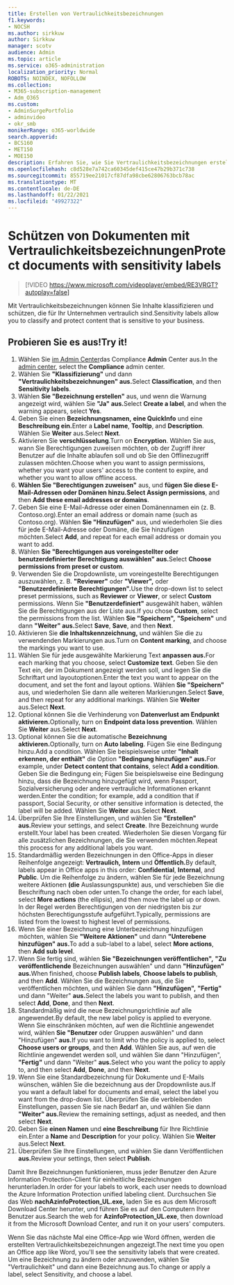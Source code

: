 ```yaml
---
title: Erstellen von Vertraulichkeitsbezeichnungen
f1.keywords:
- NOCSH
ms.author: sirkkuw
author: Sirkkuw
manager: scotv
audience: Admin
ms.topic: article
ms.service: o365-administration
localization_priority: Normal
ROBOTS: NOINDEX, NOFOLLOW
ms.collection:
- M365-subscription-management
- Adm_O365
ms.custom:
- AdminSurgePortfolio
- adminvideo
- okr_smb
monikerRange: o365-worldwide
search.appverid:
- BCS160
- MET150
- MOE150
description: Erfahren Sie, wie Sie Vertraulichkeitsbezeichnungen erstellen und verwalten.
ms.openlocfilehash: c8d528e7a742ca60345def415ce47b29b371c738
ms.sourcegitcommit: 855719ee21017cf87dfa98cbe62806763bcb78ac
ms.translationtype: MT
ms.contentlocale: de-DE
ms.lasthandoff: 01/22/2021
ms.locfileid: "49927322"
---
```

# <a name="protect-documents-with-sensitivity-labels"></a><span data-ttu-id="223ac-103">Schützen von Dokumenten mit Vertraulichkeitsbezeichnungen</span><span class="sxs-lookup"><span data-stu-id="223ac-103">Protect documents with sensitivity labels</span></span>

> [!VIDEO https://www.microsoft.com/videoplayer/embed/RE3VRGT?autoplay=false]

<span data-ttu-id="223ac-104">Mit Vertraulichkeitsbezeichnungen können Sie Inhalte klassifizieren und schützen, die für Ihr Unternehmen vertraulich sind.</span><span class="sxs-lookup"><span data-stu-id="223ac-104">Sensitivity labels allow you to classify and protect content that is sensitive to your business.</span></span>

## <a name="try-it"></a><span data-ttu-id="223ac-105">Probieren Sie es aus!</span><span class="sxs-lookup"><span data-stu-id="223ac-105">Try it!</span></span>

1. <span data-ttu-id="223ac-106">Wählen Sie [im Admin Center](https://admin.microsoft.com)das Compliance **Admin** Center aus.</span><span class="sxs-lookup"><span data-stu-id="223ac-106">In the [admin center](https://admin.microsoft.com), select the **Compliance** admin center.</span></span>
1. <span data-ttu-id="223ac-107">Wählen Sie **"Klassifizierung"** und dann **"Vertraulichkeitsbezeichnungen" aus.**</span><span class="sxs-lookup"><span data-stu-id="223ac-107">Select **Classification**, and then **Sensitivity labels**.</span></span>
1. <span data-ttu-id="223ac-108">Wählen **Sie "Bezeichnung erstellen"** aus, und wenn die Warnung angezeigt wird, wählen Sie **"Ja" aus.**</span><span class="sxs-lookup"><span data-stu-id="223ac-108">Select **Create a label**, and when the warning appears, select **Yes**.</span></span>
1. <span data-ttu-id="223ac-109">Geben Sie einen **Bezeichnungsnamen,** **eine QuickInfo** und eine **Beschreibung ein.**</span><span class="sxs-lookup"><span data-stu-id="223ac-109">Enter a **Label name**, **Tooltip**, and **Description**.</span></span> <span data-ttu-id="223ac-110">Wählen Sie **Weiter** aus.</span><span class="sxs-lookup"><span data-stu-id="223ac-110">Select **Next**.</span></span>
1. <span data-ttu-id="223ac-111">Aktivieren Sie **verschlüsselung**.</span><span class="sxs-lookup"><span data-stu-id="223ac-111">Turn on **Encryption**.</span></span> <span data-ttu-id="223ac-112">Wählen Sie aus, wann Sie Berechtigungen zuweisen möchten, ob der Zugriff ihrer Benutzer auf die Inhalte ablaufen soll und ob Sie den Offlinezugriff zulassen möchten.</span><span class="sxs-lookup"><span data-stu-id="223ac-112">Choose when you want to assign permissions, whether you want your users' access to the content to expire, and whether you want to allow offline access.</span></span>
1. <span data-ttu-id="223ac-113">**Wählen Sie "Berechtigungen zuweisen"** aus, und **fügen Sie diese E-Mail-Adressen oder Domänen hinzu.**</span><span class="sxs-lookup"><span data-stu-id="223ac-113">**Select Assign permissions**, and then **Add these email addresses or domains**.</span></span>
1. <span data-ttu-id="223ac-114">Geben Sie eine E-Mail-Adresse oder einen Domänennamen ein (z. B. Contoso.org).</span><span class="sxs-lookup"><span data-stu-id="223ac-114">Enter an email address or domain name (such as Contoso.org).</span></span>  <span data-ttu-id="223ac-115">Wählen **Sie "Hinzufügen"** aus, und wiederholen Sie dies für jede E-Mail-Adresse oder Domäne, die Sie hinzufügen möchten.</span><span class="sxs-lookup"><span data-stu-id="223ac-115">Select **Add**, and repeat for each email address or domain you want to add.</span></span>
1. <span data-ttu-id="223ac-116">Wählen **Sie "Berechtigungen aus voreingestellter oder benutzerdefinierter Berechtigung auswählen" aus.**</span><span class="sxs-lookup"><span data-stu-id="223ac-116">Select **Choose permissions from preset or custom**.</span></span>
1. <span data-ttu-id="223ac-117">Verwenden Sie die Dropdownliste, um voreingestellte Berechtigungen auszuwählen, z. B. **"Reviewer"** oder **"Viewer",** oder **"Benutzerdefinierte Berechtigungen".**</span><span class="sxs-lookup"><span data-stu-id="223ac-117">Use the drop-down list to select preset permissions, such as **Reviewer** or **Viewer**, or select **Custom** permissions.</span></span> <span data-ttu-id="223ac-118">Wenn Sie **"Benutzerdefiniert"** ausgewählt haben, wählen Sie die Berechtigungen aus der Liste aus.</span><span class="sxs-lookup"><span data-stu-id="223ac-118">If you chose **Custom**, select the permissions from the list.</span></span> <span data-ttu-id="223ac-119">Wählen **Sie "Speichern",** **"Speichern"** und dann **"Weiter" aus.**</span><span class="sxs-lookup"><span data-stu-id="223ac-119">Select **Save**, **Save**, and then **Next**.</span></span>
1. <span data-ttu-id="223ac-120">Aktivieren Sie **die Inhaltskennzeichnung,** und wählen Sie die zu verwendenden Markierungen aus.</span><span class="sxs-lookup"><span data-stu-id="223ac-120">Turn on **Content marking**, and choose the markings you want to use.</span></span>
1. <span data-ttu-id="223ac-121">Wählen Sie für jede ausgewählte Markierung Text **anpassen aus.**</span><span class="sxs-lookup"><span data-stu-id="223ac-121">For each marking that you choose, select **Customize text**.</span></span> <span data-ttu-id="223ac-122">Geben Sie den Text ein, der im Dokument angezeigt werden soll, und legen Sie die Schriftart und layoutoptionen.</span><span class="sxs-lookup"><span data-stu-id="223ac-122">Enter the text you want to appear on the document, and set the font and layout options.</span></span> <span data-ttu-id="223ac-123">Wählen **Sie "Speichern"** aus, und wiederholen Sie dann alle weiteren Markierungen.</span><span class="sxs-lookup"><span data-stu-id="223ac-123">Select **Save**, and then repeat for any additional markings.</span></span> <span data-ttu-id="223ac-124">Wählen Sie **Weiter** aus.</span><span class="sxs-lookup"><span data-stu-id="223ac-124">Select **Next**.</span></span>
1. <span data-ttu-id="223ac-125">Optional können Sie die Verhinderung von **Datenverlust am Endpunkt aktivieren.**</span><span class="sxs-lookup"><span data-stu-id="223ac-125">Optionally, turn on **Endpoint data loss prevention**.</span></span> <span data-ttu-id="223ac-126">Wählen Sie **Weiter** aus.</span><span class="sxs-lookup"><span data-stu-id="223ac-126">Select **Next**.</span></span>
1. <span data-ttu-id="223ac-127">Optional können Sie die automatische **Bezeichnung aktivieren.**</span><span class="sxs-lookup"><span data-stu-id="223ac-127">Optionally, turn on **Auto labeling**.</span></span> <span data-ttu-id="223ac-128">Fügen Sie eine Bedingung hinzu.</span><span class="sxs-lookup"><span data-stu-id="223ac-128">Add a condition.</span></span> <span data-ttu-id="223ac-129">Wählen Sie beispielsweise unter **"Inhalt erkennen, der enthält"** die Option **"Bedingung hinzufügen" aus.**</span><span class="sxs-lookup"><span data-stu-id="223ac-129">For example, under **Detect content that contains**, select **Add a condition**.</span></span> <span data-ttu-id="223ac-130">Geben Sie die Bedingung ein; Fügen Sie beispielsweise eine Bedingung hinzu, dass die Bezeichnung hinzugefügt wird, wenn Passport, Sozialversicherung oder andere vertrauliche Informationen erkannt werden.</span><span class="sxs-lookup"><span data-stu-id="223ac-130">Enter the condition; for example, add a condition that if passport, Social Security, or other sensitive information is detected, the label will be added.</span></span> <span data-ttu-id="223ac-131">Wählen Sie **Weiter** aus.</span><span class="sxs-lookup"><span data-stu-id="223ac-131">Select **Next**.</span></span>
1. <span data-ttu-id="223ac-132">Überprüfen Sie Ihre Einstellungen, und wählen Sie **"Erstellen" aus.**</span><span class="sxs-lookup"><span data-stu-id="223ac-132">Review your settings, and select **Create**.</span></span> <span data-ttu-id="223ac-133">Ihre Bezeichnung wurde erstellt.</span><span class="sxs-lookup"><span data-stu-id="223ac-133">Your label has been created.</span></span> <span data-ttu-id="223ac-134">Wiederholen Sie diesen Vorgang für alle zusätzlichen Bezeichnungen, die Sie verwenden möchten.</span><span class="sxs-lookup"><span data-stu-id="223ac-134">Repeat this process for any additional labels you want.</span></span>
1. <span data-ttu-id="223ac-135">Standardmäßig werden Bezeichnungen in den Office-Apps in dieser Reihenfolge angezeigt: **Vertraulich,** **Intern** und **Öffentlich.**</span><span class="sxs-lookup"><span data-stu-id="223ac-135">By default, labels appear in Office apps in this order: **Confidential**, **Internal**, and **Public**.</span></span> <span data-ttu-id="223ac-136">Um die Reihenfolge zu ändern, wählen Sie für jede Bezeichnung weitere Aktionen **(die** Auslassungspunkte) aus, und verschieben Sie die Beschriftung nach oben oder unten.</span><span class="sxs-lookup"><span data-stu-id="223ac-136">To change the order, for each label, select **More actions** (the ellipsis), and then move the label up or down.</span></span> <span data-ttu-id="223ac-137">In der Regel werden Berechtigungen von der niedrigsten bis zur höchsten Berechtigungsstufe aufgeführt.</span><span class="sxs-lookup"><span data-stu-id="223ac-137">Typically, permissions are listed from the lowest to highest level of permissions.</span></span>
1. <span data-ttu-id="223ac-138">Wenn Sie einer Bezeichnung eine Unterbezeichnung hinzufügen möchten, wählen Sie **"Weitere Aktionen"** und dann **"Unterebene hinzufügen" aus.**</span><span class="sxs-lookup"><span data-stu-id="223ac-138">To add a sub-label to a label, select **More actions**, then **Add sub level**.</span></span>
1. <span data-ttu-id="223ac-139">Wenn Sie fertig sind, wählen **Sie "Bezeichnungen veröffentlichen",** **"Zu veröffentlichende** Bezeichnungen auswählen" und dann **"Hinzufügen" aus.**</span><span class="sxs-lookup"><span data-stu-id="223ac-139">When finished, choose **Publish labels**, **Choose labels to publish**, and then **Add**.</span></span> <span data-ttu-id="223ac-140">Wählen Sie die Bezeichnungen aus, die Sie veröffentlichen möchten, und wählen Sie dann **"Hinzufügen",** **"Fertig"** und dann "Weiter" **aus.**</span><span class="sxs-lookup"><span data-stu-id="223ac-140">Select the labels you want to publish, and then select **Add**, **Done**, and then **Next**.</span></span>
1. <span data-ttu-id="223ac-141">Standardmäßig wird die neue Bezeichnungsrichtlinie auf alle angewendet.</span><span class="sxs-lookup"><span data-stu-id="223ac-141">By default, the new label policy is applied to everyone.</span></span> <span data-ttu-id="223ac-142">Wenn Sie einschränken möchten, auf wen die Richtlinie angewendet wird, wählen **Sie "Benutzer** oder Gruppen auswählen" und dann "Hinzufügen" **aus.**</span><span class="sxs-lookup"><span data-stu-id="223ac-142">If you want to limit who the policy is applied to, select **Choose users or groups**, and then **Add**.</span></span> <span data-ttu-id="223ac-143">Wählen Sie aus, auf wen die Richtlinie angewendet werden soll, und wählen Sie dann "Hinzufügen", **"Fertig"** und dann "Weiter" **aus.**</span><span class="sxs-lookup"><span data-stu-id="223ac-143">Select who you want the policy to apply to, and then select **Add**, **Done**, and then **Next**.</span></span>
1. <span data-ttu-id="223ac-144">Wenn Sie eine Standardbezeichnung für Dokumente und E-Mails wünschen, wählen Sie die bezeichnung aus der Dropdownliste aus.</span><span class="sxs-lookup"><span data-stu-id="223ac-144">If you want a default label for documents and email, select the label you want from the drop-down list.</span></span> <span data-ttu-id="223ac-145">Überprüfen Sie die verbleibenden Einstellungen, passen Sie sie nach Bedarf an, und wählen Sie dann **"Weiter" aus.**</span><span class="sxs-lookup"><span data-stu-id="223ac-145">Review the remaining settings, adjust as needed, and then select **Next**.</span></span>
1. <span data-ttu-id="223ac-146">Geben Sie **einen Namen** und **eine Beschreibung** für Ihre Richtlinie ein.</span><span class="sxs-lookup"><span data-stu-id="223ac-146">Enter a **Name** and **Description** for your policy.</span></span> <span data-ttu-id="223ac-147">Wählen Sie **Weiter** aus.</span><span class="sxs-lookup"><span data-stu-id="223ac-147">Select **Next**.</span></span>
1. <span data-ttu-id="223ac-148">Überprüfen Sie Ihre Einstellungen, und wählen Sie dann Veröffentlichen **aus.**</span><span class="sxs-lookup"><span data-stu-id="223ac-148">Review your settings, then select **Publish**.</span></span>

<span data-ttu-id="223ac-149">Damit Ihre Bezeichnungen funktionieren, muss jeder Benutzer den Azure Information Protection-Client für einheitliche Bezeichnungen herunterladen.</span><span class="sxs-lookup"><span data-stu-id="223ac-149">In order for your labels to work, each user needs to download the Azure Information Protection unified labeling client.</span></span> <span data-ttu-id="223ac-150">Durchsuchen Sie das Web **nachAzinfoProtection_UL.exe,** laden Sie es aus dem Microsoft Download Center herunter, und führen Sie es auf den Computern Ihrer Benutzer aus.</span><span class="sxs-lookup"><span data-stu-id="223ac-150">Search the web for **AzinfoProtection_UL.exe**, then download it from the Microsoft Download Center, and run it on your users' computers.</span></span>

<span data-ttu-id="223ac-151">Wenn Sie das nächste Mal eine Office-App wie Word öffnen, werden die erstellten Vertraulichkeitsbezeichnungen angezeigt.</span><span class="sxs-lookup"><span data-stu-id="223ac-151">The next time you open an Office app like Word, you'll see the sensitivity labels that were created.</span></span> <span data-ttu-id="223ac-152">Um eine Bezeichnung zu ändern oder anzuwenden, wählen Sie "Vertraulichkeit" und dann eine Bezeichnung aus.</span><span class="sxs-lookup"><span data-stu-id="223ac-152">To change or apply a label, select Sensitivity, and choose a label.</span></span>

